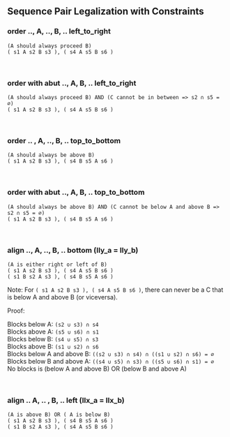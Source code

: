 ## Sequence Pair Legalization with Constraints

### order .., A, .., B, .. left_to_right
```
(A should always proceed B)
( s1 A s2 B s3 ), ( s4 A s5 B s6 )
```

&nbsp;
### order with abut .., A, B, .. left_to_right
```
(A should always proceed B) AND (C cannot be in between => s2 ∩ s5 = ∅)
( s1 A s2 B s3 ), ( s4 A s5 B s6 )
```

&nbsp;
### order .. , A, .., B, .. top_to_bottom
```
(A should always be above B)
( s1 A s2 B s3 ), ( s4 B s5 A s6 )
```

&nbsp;
### order with abut .., A, B, .. top_to_bottom
```
(A should always be above B) AND (C cannot be below A and above B => s2 ∩ s5 = ∅)
( s1 A s2 B s3 ), ( s4 B s5 A s6 )
```

&nbsp;
### align .., A, .., B, ..  bottom (lly_a = lly_b)
```
(A is either right or left of B)
( s1 A s2 B s3 ), ( s4 A s5 B s6 )
( s1 B s2 A s3 ), ( s4 B s5 A s6 )
```
Note: For `( s1 A s2 B s3 ), ( s4 A s5 B s6 )`, there can never be a C that is below A and above B (or viceversa).

Proof:

Blocks below A: `(s2 ∪ s3) ∩ s4`  
Blocks above A: `(s5 ∪ s6) ∩ s1`  
Blocks below B: `(s4 ∪ s5) ∩ s3`  
Blocks above B: `(s1 ∪ s2) ∩ s6`  
Blocks below A and above B: `((s2 ∪ s3) ∩ s4) ∩ ((s1 ∪ s2) ∩ s6) = ∅`  
Blocks below B and above A: `((s4 ∪ s5) ∩ s3) ∩ ((s5 ∪ s6) ∩ s1) = ∅`  
No blocks is (below A and above B) OR (below B and above A) 

&nbsp;
### align .. A, .. , B, .. left (llx_a = llx_b)
```
(A is above B) OR ( A is below B) 
( s1 A s2 B s3 ), ( s4 B s5 A s6 )
( s1 B s2 A s3 ), ( s4 A s5 B s6 )
```

